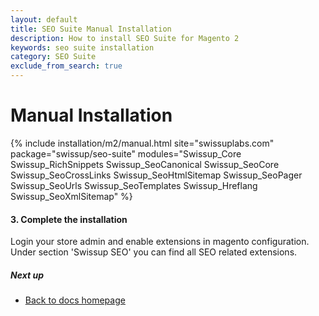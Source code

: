 ```yaml
---
layout: default
title: SEO Suite Manual Installation
description: How to install SEO Suite for Magento 2
keywords: seo suite installation
category: SEO Suite
exclude_from_search: true
---
```


# Manual Installation

{% include installation/m2/manual.html site="swissuplabs.com" package="swissup/seo-suite" modules="Swissup_Core Swissup_RichSnippets Swissup_SeoCanonical Swissup_SeoCore Swissup_SeoCrossLinks Swissup_SeoHtmlSitemap Swissup_SeoPager Swissup_SeoUrls Swissup_SeoTemplates Swissup_Hreflang Swissup_SeoXmlSitemap" %}

#### 3. Complete the installation

Login your store admin and enable extensions in magento configuration. Under
section 'Swissup SEO' you can find all SEO related extensions.

##### Next up

 -  [Back to docs homepage](/m2/extensions/seo-suite)
